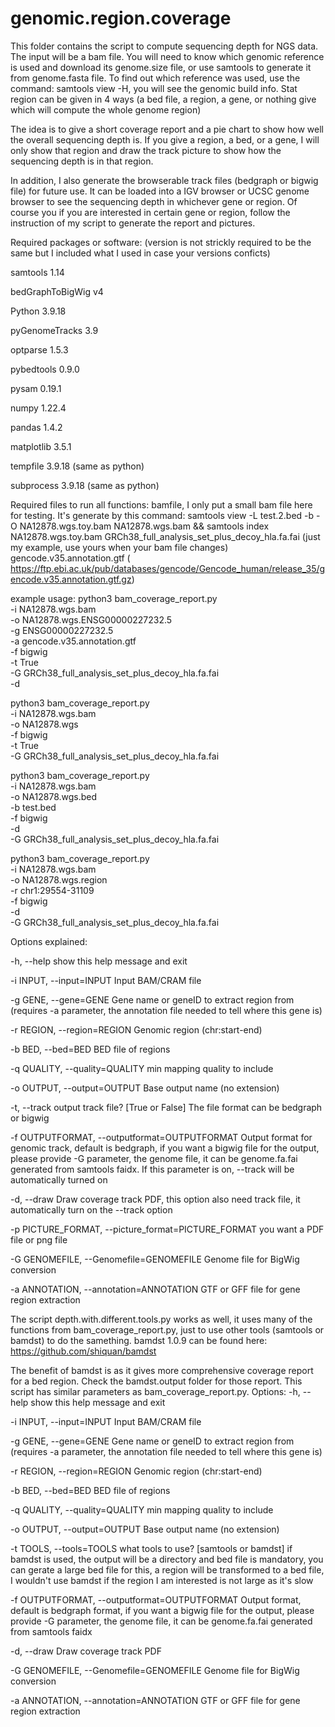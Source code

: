 # genomic.region.coverage
  This folder contains the script to compute sequencing depth for NGS data. 
The input will be a bam file. You will need to know which genomic reference 
is used and download its genome.size file, or use samtools to generate it 
from genome.fasta file. To find out which reference was used, use the command: 
samtools view -H, you will see the genomic build info. 
  Stat region can be given in 4 ways (a bed file, a region, a gene, or nothing 
give which will compute the whole genome region)

The idea is to give a short coverage report and a pie chart to show how well 
the overall sequencing depth is. If you give a region, a bed, or a gene, I will 
only show that region and draw the track picture to show how the sequencing depth 
is in that region. 

In addition, I also generate the browserable track files (bedgraph or bigwig file)
for future use. It can be loaded into a IGV browser or UCSC genome browser to see
the sequencing depth in whichever gene or region. Of course you if you are interested
in certain gene or region, follow the instruction of my script to generate the 
report and pictures. 

Required packages or software:
(version is not strickly required to be the same but I included what I used in case your versions conficts)

samtools 1.14

bedGraphToBigWig v4

Python 3.9.18

pyGenomeTracks 3.9

optparse 1.5.3

pybedtools 0.9.0

pysam 0.19.1

numpy 1.22.4

pandas 1.4.2

matplotlib 3.5.1

tempfile 3.9.18 (same as python)

subprocess 3.9.18 (same as python)


Required files to run all functions:
bamfile, I only put a small bam file here for testing. It's generate by this command: 
samtools view -L test.2.bed -b -O NA12878.wgs.toy.bam NA12878.wgs.bam && samtools index NA12878.wgs.toy.bam
GRCh38_full_analysis_set_plus_decoy_hla.fa.fai (just my example, use yours when your bam file changes)
gencode.v35.annotation.gtf ( https://ftp.ebi.ac.uk/pub/databases/gencode/Gencode_human/release_35/gencode.v35.annotation.gtf.gz)

example usage: 
python3 bam_coverage_report.py \
    -i NA12878.wgs.bam \
    -o NA12878.wgs.ENSG00000227232.5 \
    -g ENSG00000227232.5 \
    -a gencode.v35.annotation.gtf \
    -f bigwig \
    -t True \
    -G GRCh38_full_analysis_set_plus_decoy_hla.fa.fai \
    -d 

python3 bam_coverage_report.py \
    -i NA12878.wgs.bam \
    -o NA12878.wgs \
    -f bigwig \
    -t True \
    -G GRCh38_full_analysis_set_plus_decoy_hla.fa.fai
    
python3 bam_coverage_report.py \
    -i NA12878.wgs.bam \
    -o NA12878.wgs.bed \
    -b test.bed \
    -f bigwig \
    -d \
    -G GRCh38_full_analysis_set_plus_decoy_hla.fa.fai 
    
python3 bam_coverage_report.py \
    -i NA12878.wgs.bam \
    -o NA12878.wgs.region \
    -r chr1:29554-31109 \
    -f bigwig \
    -d \
    -G GRCh38_full_analysis_set_plus_decoy_hla.fa.fai 

 Options explained:

  -h, --help            show this help message and exit
  
  -i INPUT, --input=INPUT
                        Input BAM/CRAM file
                        
  -g GENE, --gene=GENE  Gene name or geneID to extract region from (requires
                        -a parameter, the annotation file needed to tell where
                        this gene is)
                        
  -r REGION, --region=REGION
                        Genomic region (chr:start-end)
                        
  -b BED, --bed=BED     BED file of regions
  
  -q QUALITY, --quality=QUALITY
                        min mapping quality to include
                        
  -o OUTPUT, --output=OUTPUT
                        Base output name (no extension)
                        
  -t, --track           output track file? [True or False] The file format can
                        be bedgraph or bigwig
                        
  -f OUTPUTFORMAT, --outputformat=OUTPUTFORMAT
                        Output format for genomic track, default is bedgraph,
                        if you want a bigwig file for the output, please
                        provide -G parameter, the genome file, it can be
                        genome.fa.fai generated from samtools faidx. If this
                        parameter is on, --track will be automatically turned on
                        
  -d, --draw            Draw coverage track PDF, this option also need track
                        file, it automatically turn on the --track option
                        
  -p PICTURE_FORMAT, --picture_format=PICTURE_FORMAT
                        you want a PDF file or png file
                        
  -G GENOMEFILE, --Genomefile=GENOMEFILE
                        Genome file for BigWig conversion
                        
  -a ANNOTATION, --annotation=ANNOTATION
                        GTF or GFF file for gene region extraction

The script depth.with.different.tools.py works as well, it uses many of the functions from bam_coverage_report.py, 
just to use other tools (samtools or bamdst) to do the samething. 
bamdst 1.0.9 can be found here: https://github.com/shiquan/bamdst

The benefit of bamdst is as it gives more comprehensive coverage report for a bed region. Check the bamdst.output folder for those report.
This script has similar parameters as bam_coverage_report.py. 
Options:
  -h, --help            show this help message and exit
  
  -i INPUT, --input=INPUT
                        Input BAM/CRAM file
                        
  -g GENE, --gene=GENE  Gene name or geneID to extract region from (requires
                        -a parameter, the annotation file needed to tell where
                        this gene is)
                        
  -r REGION, --region=REGION
                        Genomic region (chr:start-end)
                        
  -b BED, --bed=BED     BED file of regions
  
  -q QUALITY, --quality=QUALITY
                        min mapping quality to include
                        
  -o OUTPUT, --output=OUTPUT
                        Base output name (no extension)
                        
  -t TOOLS, --tools=TOOLS
                        what tools to use? [samtools or bamdst] if bamdst is
                        used, the output will be a directory and bed file is
                        mandatory, you can gerate a large bed file for this, a
                        region will be transformed to a bed file, I wouldn't
                        use bamdst if the region I am interested is not large
                        as it's slow
                        
  -f OUTPUTFORMAT, --outputformat=OUTPUTFORMAT
                        Output format, default is bedgraph format, if you want
                        a bigwig file for the output, please provide -G
                        parameter, the genome file, it can be genome.fa.fai
                        generated from samtools faidx
                        
  -d, --draw            Draw coverage track PDF
  
  -G GENOMEFILE, --Genomefile=GENOMEFILE
                        Genome file for BigWig conversion
                        
  -a ANNOTATION, --annotation=ANNOTATION
                        GTF or GFF file for gene region extraction
                        




